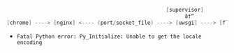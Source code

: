 
```s
                                                   [supervisor]
                                                         â†“
[chrome] ----> [nginx] <---- (port/socket_file) ----> [uwsgi] ----> [flask]
```

- `Fatal Python error: Py_Initialize: Unable to get the locale encoding`